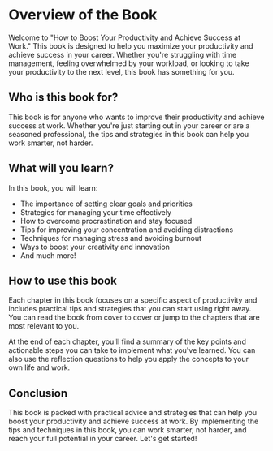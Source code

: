 Overview of the Book
=============================================

Welcome to "How to Boost Your Productivity and Achieve Success at Work." This book is designed to help you maximize your productivity and achieve success in your career. Whether you're struggling with time management, feeling overwhelmed by your workload, or looking to take your productivity to the next level, this book has something for you.

Who is this book for?
---------------------

This book is for anyone who wants to improve their productivity and achieve success at work. Whether you're just starting out in your career or are a seasoned professional, the tips and strategies in this book can help you work smarter, not harder.

What will you learn?
--------------------

In this book, you will learn:

* The importance of setting clear goals and priorities
* Strategies for managing your time effectively
* How to overcome procrastination and stay focused
* Tips for improving your concentration and avoiding distractions
* Techniques for managing stress and avoiding burnout
* Ways to boost your creativity and innovation
* And much more!

How to use this book
--------------------

Each chapter in this book focuses on a specific aspect of productivity and includes practical tips and strategies that you can start using right away. You can read the book from cover to cover or jump to the chapters that are most relevant to you.

At the end of each chapter, you'll find a summary of the key points and actionable steps you can take to implement what you've learned. You can also use the reflection questions to help you apply the concepts to your own life and work.

Conclusion
----------

This book is packed with practical advice and strategies that can help you boost your productivity and achieve success at work. By implementing the tips and techniques in this book, you can work smarter, not harder, and reach your full potential in your career. Let's get started!
